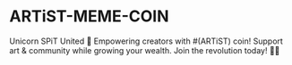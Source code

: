 # ARTiST-MEME-COIN
Unicorn SPiT United 🎨 Empowering creators with #(ARTiST) coin! Support art &amp; community while growing your wealth. Join the revolution today! 🚀✨
